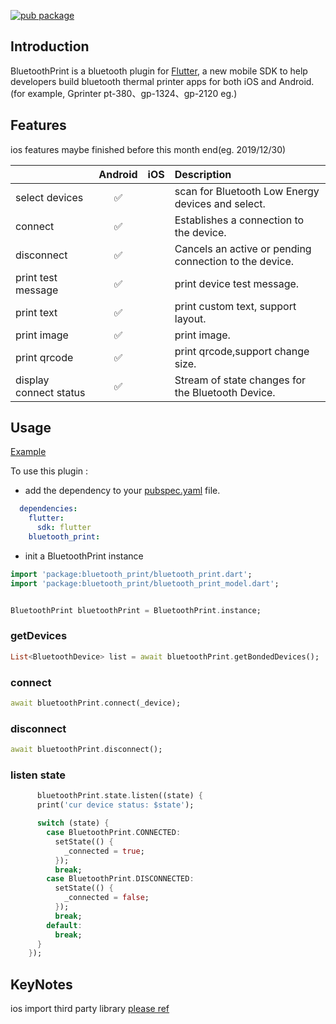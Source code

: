 [![pub package](https://img.shields.io/pub/v/bluetooth_print.svg)](https://pub.dartlang.org/packages/bluetooth_print)


## Introduction

BluetoothPrint is a bluetooth plugin for [Flutter](http://www.flutter.io), a new mobile SDK to help developers build bluetooth thermal printer apps for both iOS and Android.(for example, Gprinter pt-380、gp-1324、gp-2120 eg.)



## Features

ios features maybe finished before this month end(eg. 2019/12/30)       

|                         |      Android       |         iOS          |             Description            |
| :---------------        | :----------------: | :------------------: |  :-------------------------------- |
| select devices          | :white_check_mark: |                      | scan for Bluetooth Low Energy devices and select. |
| connect                 | :white_check_mark: |                      | Establishes a connection to the device. |
| disconnect              | :white_check_mark: |                      | Cancels an active or pending connection to the device. |
| print test message      | :white_check_mark: |                      | print device test message. |
| print text              | :white_check_mark: |                      | print custom text, support layout. |
| print image             | :white_check_mark: |                      | print image. |
| print qrcode            | :white_check_mark: |                      | print qrcode,support change size. |
| display connect status  | :white_check_mark: |                      | Stream of state changes for the Bluetooth Device. |

## Usage

[Example](https://github.com/thon-ju/bluetooth_print/blob/master/example/lib/main.dart)

To use this plugin :

- add the dependency to your [pubspec.yaml](https://github.com/thon-ju/bluetooth_print/blob/master/example/pubspec.yaml) file.

```yaml
  dependencies:
    flutter:
      sdk: flutter
    bluetooth_print:
```

- init a BluetoothPrint instance

```dart
import 'package:bluetooth_print/bluetooth_print.dart';
import 'package:bluetooth_print/bluetooth_print_model.dart';


BluetoothPrint bluetoothPrint = BluetoothPrint.instance;
```

### getDevices
```dart
List<BluetoothDevice> list = await bluetoothPrint.getBondedDevices();
```

### connect
```dart
await bluetoothPrint.connect(_device);
```

### disconnect
```dart
await bluetoothPrint.disconnect();
```

### listen state
```dart
      bluetoothPrint.state.listen((state) {
      print('cur device status: $state');

      switch (state) {
        case BluetoothPrint.CONNECTED:
          setState(() {
            _connected = true;
          });
          break;
        case BluetoothPrint.DISCONNECTED:
          setState(() {
            _connected = false;
          });
          break;
        default:
          break;
      }
    });
```

## KeyNotes   

ios import third party library  [please ref](https://www.jianshu.com/p/a8a05ab9b895) 


